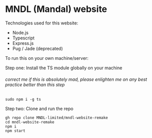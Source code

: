 # MNDL (Mandal) website

Technologies used for this website:

- Node.js
- Typescript
- Express.js
- Pug / Jade (deprecated)

To run this on your own machine/server:

Step one: Install the TS module globally on your machine
###### correct me if this is absolutely mad, please enlighten me on any best practice better than this step
```
sudo npm i -g ts
```

Step two: Clone and run the repo
```
gh repo clone MNDL-limited/mndl-website-remake
cd mndl-website-remake
npm i
npm start
```
